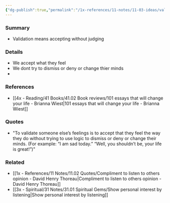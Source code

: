 ```yaml
---
{"dg-publish":true,"permalink":"/1x-references/11-notes/11-03-ideas/validate-others-feelings/","title":"Validate others feelings","created":"2022-11-14T21:33:31.000+03:00","updated":"2024-02-14T20:18:21.512+03:00"}
---
```



### Summary
- Validation means accepting without judging

### Details
- We accept what they feel
- We dont try to dismiss or deny or change thier minds
- 

### References
- [[4x - Reading/41 Books/41.02 Book reviews/101 essays that will change your life - Brianna Wiest\|101 essays that will change your life - Brianna Wiest]]

### Quotes
- "To validate someone else’s feelings is to accept that they feel the way they do without trying to use logic to dismiss or deny or change their minds. (For example: “I am sad today.” “Well, you shouldn’t be, your life is great!”)"

### Related
- [[1x - References/11 Notes/11.02 Quotes/Compliment to listen to others opinion - David Henry Thoreau\|Compliment to listen to others opinion - David Henry Thoreau]]
- [[3x - Spiritual/31 Notes/31.01 Spiritual Gems/Show personal interest by listening\|Show personal interest by listening]]